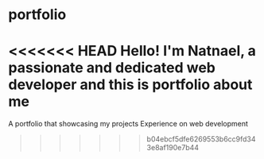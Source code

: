 # portfolio
<<<<<<< HEAD
Hello! I'm Natnael, a passionate and dedicated web developer and this is portfolio about me
=======
A portfolio that showcasing my projects Experience on web development
>>>>>>> b04ebcf5dfe6269553b6cc9fd343e8af190e7b44
